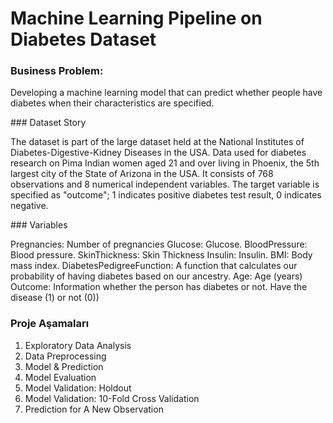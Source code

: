 # Machine Learning Pipeline on Diabetes Dataset

### Business Problem:

Developing a machine learning model that can predict whether people have diabetes when their characteristics are specified.

### Dataset Story

The dataset is part of the large dataset held at the National Institutes of Diabetes-Digestive-Kidney Diseases in the USA. Data used for diabetes research on Pima Indian women aged 21 and over living in Phoenix, the 5th largest city of the State of Arizona in the USA. It consists of 768 observations and 8 numerical independent variables. The target variable is specified as "outcome"; 1 indicates positive diabetes test result, 0 indicates negative.

### Variables

Pregnancies: Number of pregnancies Glucose: Glucose. BloodPressure: Blood pressure. SkinThickness: Skin Thickness Insulin: Insulin. BMI: Body mass index. DiabetesPedigreeFunction: A function that calculates our probability of having diabetes based on our ancestry. Age: Age (years) Outcome: Information whether the person has diabetes or not. Have the disease (1) or not (0))

### Proje Aşamaları

1. Exploratory Data Analysis
2. Data Preprocessing
3. Model & Prediction
4. Model Evaluation
5. Model Validation: Holdout
6. Model Validation: 10-Fold Cross Validation
7. Prediction for A New Observation

